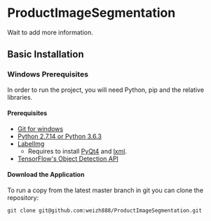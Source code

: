 # ProductImageSegmentation
Wait to add more information.

## Basic Installation

### Windows Prerequisites

In order to run the project, you will need Python, pip and the relative libraries.

#### Prerequisites

  - [Git for windows](https://git-for-windows.github.io/)
  - [Python 2.7.14 or Python 3.6.3](https://www.python.org/downloads/)
  - [LabelImg](https://github.com/tzutalin/labelImg)
    - Requires to install [PyQt4](https://www.riverbankcomputing.com/software/pyqt/download) and [lxml](http://lxml.de/installation.html).
  - [TensorFlow's Object Detection API](https://github.com/tensorflow/models/tree/master/research/object_detection)

#### Download the Application

To run a copy from the latest master branch in git you can clone the repository:

```
git clone git@github.com:weizh888/ProductImageSegmentation.git
```
